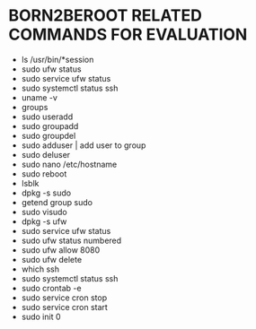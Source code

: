 # BORN2BEROOT RELATED COMMANDS FOR EVALUATION

- ls /usr/bin/*session
- sudo ufw status
- sudo service ufw status
- sudo systemctl status ssh
- uname -v
- groups <user>
- sudo useradd <username>
- sudo groupadd <groupname>
- sudo groupdel <group>
- sudo adduser <user> <group> | add user to group
- sudo deluser <user> <group>
- sudo nano /etc/hostname
- sudo reboot
- lsblk
- dpkg -s sudo
- getend group sudo
- sudo visudo
- dpkg -s ufw
- sudo service ufw status
- sudo ufw status numbered
- sudo ufw allow 8080
- sudo ufw delete <nb of rule>
- which ssh
- sudo systemctl status ssh
- sudo crontab -e
- sudo service cron stop
- sudo service cron start
- sudo init 0
